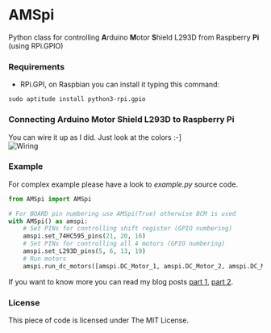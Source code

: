 # AMSpi
Python class for controlling **A**rduino **M**otor **S**hield L293D from Raspberry **Pi** (using RPi.GPIO)

### Requirements
- RPi.GPI, on Raspbian you can install it typing this command:
```
sudo aptitude install python3-rpi.gpio
```  

### Connecting Arduino Motor Shield L293D to Raspberry Pi
You can wire it up as I did. Just look at the colors :-]  
![Wiring](http://janlipovsky.cz/wiring-2.jpg "Wiring Motor Shield with Raspberry Pi")

### Example
 For complex example please have a look to *example.py* source code.   
```python
from AMSpi import AMSpi

# For BOARD pin numbering use AMSpi(True) otherwise BCM is used
with AMSpi() as amspi:
    # Set PINs for controlling shift register (GPIO numbering)
    amspi.set_74HC595_pins(21, 20, 16)
    # Set PINs for controlling all 4 motors (GPIO numbering)
    amspi.set_L293D_pins(5, 6, 13, 19)
    # Run motors
    amspi.run_dc_motors([amspi.DC_Motor_1, amspi.DC_Motor_2, amspi.DC_Motor_3, amspi.DC_Motor_4])
```

If you want to know more you can read my blog posts [part 1](http://blog.janlipovsky.cz/2016/03/robocar-arduino-motor-shield-with-raspberry-pi-part1.html), [part 2](http://blog.janlipovsky.cz/2016/03/robocar-arduino-motor-shield-with-raspberry-pi-part2.html).


### License
This piece of code is licensed under The MIT License.
